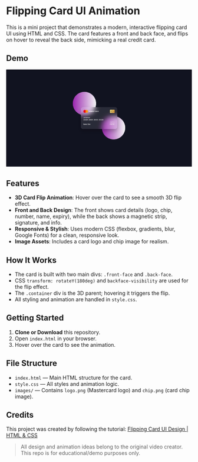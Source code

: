 # Flipping Card UI Animation

This is a mini project that demonstrates a modern, interactive flipping card UI using HTML and CSS. The card features a front and back face, and flips on hover to reveal the back side, mimicking a real credit card.

## Demo

![Card Demo](./images/demo.png)


## Features
- **3D Card Flip Animation**: Hover over the card to see a smooth 3D flip effect.
- **Front and Back Design**: The front shows card details (logo, chip, number, name, expiry), while the back shows a magnetic strip, signature, and info.
- **Responsive & Stylish**: Uses modern CSS (flexbox, gradients, blur, Google Fonts) for a clean, responsive look.
- **Image Assets**: Includes a card logo and chip image for realism.

## How It Works
- The card is built with two main divs: `.front-face` and `.back-face`.
- CSS `transform: rotateY(180deg)` and `backface-visibility` are used for the flip effect.
- The `.container` div is the 3D parent; hovering it triggers the flip.
- All styling and animation are handled in `style.css`.

## Getting Started
1. **Clone or Download** this repository.
2. Open `index.html` in your browser.
3. Hover over the card to see the animation.

## File Structure
- `index.html` — Main HTML structure for the card.
- `style.css` — All styles and animation logic.
- `images/` — Contains `logo.png` (Mastercard logo) and `chip.png` (card chip image).

## Credits
This project was created by following the tutorial:
[Flipping Card UI Design | HTML & CSS](https://www.youtube.com/watch?v=20Qb7pNMv-4&t=1s)

> All design and animation ideas belong to the original video creator. This repo is for educational/demo purposes only.
